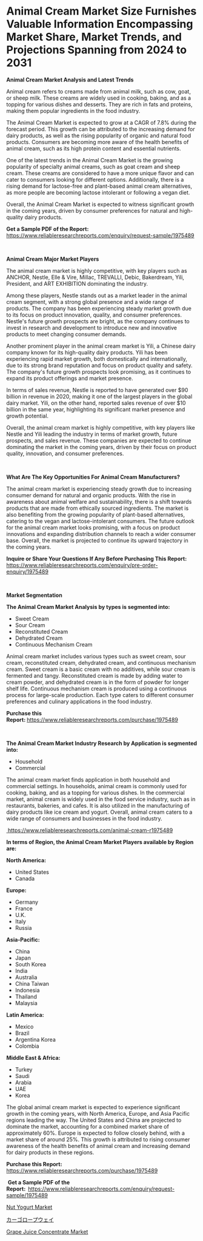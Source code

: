 <p><h1>Animal Cream Market Size Furnishes Valuable Information Encompassing Market Share, Market Trends, and Projections Spanning from 2024 to 2031</h1></p><p><strong>Animal Cream Market Analysis and Latest Trends</strong></p>
<p><p>Animal cream refers to creams made from animal milk, such as cow, goat, or sheep milk. These creams are widely used in cooking, baking, and as a topping for various dishes and desserts. They are rich in fats and proteins, making them popular ingredients in the food industry.</p><p>The Animal Cream Market is expected to grow at a CAGR of 7.8% during the forecast period. This growth can be attributed to the increasing demand for dairy products, as well as the rising popularity of organic and natural food products. Consumers are becoming more aware of the health benefits of animal cream, such as its high protein content and essential nutrients.</p><p>One of the latest trends in the Animal Cream Market is the growing popularity of specialty animal creams, such as goat cream and sheep cream. These creams are considered to have a more unique flavor and can cater to consumers looking for different options. Additionally, there is a rising demand for lactose-free and plant-based animal cream alternatives, as more people are becoming lactose intolerant or following a vegan diet.</p><p>Overall, the Animal Cream Market is expected to witness significant growth in the coming years, driven by consumer preferences for natural and high-quality dairy products.</p></p>
<p><strong>Get a Sample PDF of the Report:&nbsp;</strong> <a href="https://www.reliableresearchreports.com/enquiry/request-sample/1975489">https://www.reliableresearchreports.com/enquiry/request-sample/1975489</a></p>
<p>&nbsp;</p>
<p><strong>Animal Cream Major Market Players</strong></p>
<p><p>The animal cream market is highly competitive, with key players such as ANCHOR, Nestle, Elle & Vire, Millac, TREVALLI, Debic, Bakerdream, Yili, President, and ART EXHIBITION dominating the industry. </p><p>Among these players, Nestle stands out as a market leader in the animal cream segment, with a strong global presence and a wide range of products. The company has been experiencing steady market growth due to its focus on product innovation, quality, and consumer preferences. Nestle's future growth prospects are bright, as the company continues to invest in research and development to introduce new and innovative products to meet changing consumer demands.</p><p>Another prominent player in the animal cream market is Yili, a Chinese dairy company known for its high-quality dairy products. Yili has been experiencing rapid market growth, both domestically and internationally, due to its strong brand reputation and focus on product quality and safety. The company's future growth prospects look promising, as it continues to expand its product offerings and market presence.</p><p>In terms of sales revenue, Nestle is reported to have generated over $90 billion in revenue in 2020, making it one of the largest players in the global dairy market. Yili, on the other hand, reported sales revenue of over $10 billion in the same year, highlighting its significant market presence and growth potential.</p><p>Overall, the animal cream market is highly competitive, with key players like Nestle and Yili leading the industry in terms of market growth, future prospects, and sales revenue. These companies are expected to continue dominating the market in the coming years, driven by their focus on product quality, innovation, and consumer preferences.</p></p>
<p>&nbsp;</p>
<p><strong>What Are The Key Opportunities For Animal Cream Manufacturers?</strong></p>
<p><p>The animal cream market is experiencing steady growth due to increasing consumer demand for natural and organic products. With the rise in awareness about animal welfare and sustainability, there is a shift towards products that are made from ethically sourced ingredients. The market is also benefiting from the growing popularity of plant-based alternatives, catering to the vegan and lactose-intolerant consumers. The future outlook for the animal cream market looks promising, with a focus on product innovations and expanding distribution channels to reach a wider consumer base. Overall, the market is projected to continue its upward trajectory in the coming years.</p></p>
<p><strong>Inquire or Share Your Questions If Any Before Purchasing This Report:</strong> <a href="https://www.reliableresearchreports.com/enquiry/pre-order-enquiry/1975489">https://www.reliableresearchreports.com/enquiry/pre-order-enquiry/1975489</a></p>
<p>&nbsp;</p>
<p><strong>Market Segmentation</strong></p>
<p><strong>The Animal Cream Market Analysis by types is segmented into:</strong></p>
<p><ul><li>Sweet Cream</li><li>Sour Cream</li><li>Reconstituted Cream</li><li>Dehydrated Cream</li><li>Continuous Mechanism Cream</li></ul></p>
<p><p>Animal cream market includes various types such as sweet cream, sour cream, reconstituted cream, dehydrated cream, and continuous mechanism cream. Sweet cream is a basic cream with no additives, while sour cream is fermented and tangy. Reconstituted cream is made by adding water to cream powder, and dehydrated cream is in the form of powder for longer shelf life. Continuous mechanism cream is produced using a continuous process for large-scale production. Each type caters to different consumer preferences and culinary applications in the food industry.</p></p>
<p><strong>Purchase this Report:&nbsp;</strong><a href="https://www.reliableresearchreports.com/purchase/1975489">https://www.reliableresearchreports.com/purchase/1975489</a></p>
<p>&nbsp;</p>
<p><strong>The Animal Cream Market Industry Research by Application is segmented into:</strong></p>
<p><ul><li>Household</li><li>Commercial</li></ul></p>
<p><p>The animal cream market finds application in both household and commercial settings. In households, animal cream is commonly used for cooking, baking, and as a topping for various dishes. In the commercial market, animal cream is widely used in the food service industry, such as in restaurants, bakeries, and cafes. It is also utilized in the manufacturing of dairy products like ice cream and yogurt. Overall, animal cream caters to a wide range of consumers and businesses in the food industry.</p></p>
<p><a href="https://www.reliableresearchreports.com/animal-cream-r1975489">&nbsp;https://www.reliableresearchreports.com/animal-cream-r1975489</a></p>
<p><strong>In terms of Region, the Animal Cream Market Players available by Region are:</strong></p>
<p>
    <p> <strong> North America: </strong>
        <ul>
            <li>United States</li>
            <li>Canada</li>
        </ul>
        </p> 
    <p> <strong> Europe: </strong>
        <ul>
            <li>Germany</li>
            <li>France</li>
            <li>U.K.</li>
            <li>Italy</li>
            <li>Russia</li>
        </ul>
        </p> 
    <p> <strong> Asia-Pacific: </strong>
        <ul>
            <li>China</li>
            <li>Japan</li>
            <li>South Korea</li>
            <li>India</li>
            <li>Australia</li>
            <li>China Taiwan</li>
            <li>Indonesia</li>
            <li>Thailand</li>
            <li>Malaysia</li>
        </ul>
        </p> 
    <p> <strong> Latin America: </strong>
        <ul>
            <li>Mexico</li>
            <li>Brazil</li>
            <li>Argentina Korea</li>
            <li>Colombia</li>
        </ul>
        </p> 
    <p> <strong> Middle East & Africa: </strong>
        <ul>
            <li>Turkey</li>
            <li>Saudi</li>
            <li>Arabia</li>
            <li>UAE</li>
            <li>Korea</li>
        </ul>
    </p>
    </p>
<p><p>The global animal cream market is expected to experience significant growth in the coming years, with North America, Europe, and Asia Pacific regions leading the way. The United States and China are projected to dominate the market, accounting for a combined market share of approximately 60%. Europe is expected to follow closely behind, with a market share of around 25%. This growth is attributed to rising consumer awareness of the health benefits of animal cream and increasing demand for dairy products in these regions.</p></p>
<p><strong>Purchase this Report: </strong><a href="https://www.reliableresearchreports.com/purchase/1975489">https://www.reliableresearchreports.com/purchase/1975489</a></p>
<p>&nbsp;<strong>Get a Sample PDF of the Report:&nbsp;&nbsp;</strong><a href="https://www.reliableresearchreports.com/enquiry/request-sample/1975489">https://www.reliableresearchreports.com/enquiry/request-sample/1975489</a></p>
<p><strong></strong></p>
<p><p><a href="https://github.com/seekum/Market-Research-Report-List-2/blob/main/nut-yogurt-market.md">Nut Yogurt Market</a></p><p><a href="https://github.com/xnljig2898992/Market-Research-Report-List-1/blob/main/845640818440.md">カーゴロープウェイ</a></p><p><a href="https://github.com/timeliteaut/Market-Research-Report-List-2/blob/main/grape-juice-concentrate-market.md">Grape Juice Concentrate Market</a></p></p>